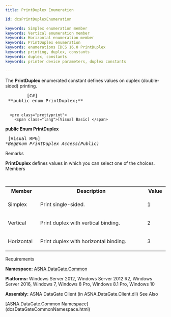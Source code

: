 ```yaml
---
title: PrintDuplex Enumeration

Id: dcsPrintDuplexEnumeration

keywords: Simplex enumeration member
keywords: Vertical enumeration member
keywords: Horizontal enumeration member
keywords: PrintDuplex enumeration
keywords: enumerations [DCS 16.0 PrintDuplex
keywords: printing, duplex, constants
keywords: duplex, constants
keywords: printer device parameters, duplex constants

---
```


The **PrintDuplex** enumerated constant defines values on duplex (double-sided) printing. 
<pre class="prettyprint">
        <span class="lang">[C#]</span>
 **public enum PrintDuplex;** 
      </pre>
      <pre class="prettyprint">
        <span class="lang">[Visual Basic] </span>
 **public Enum PrintDuplex** 
      </pre>
      <pre class="prettyprint">
        <span class="lang">[Visual RPG]</span>
 **BegEnum PrintDuplex Access(*Public)** 
      </pre>

Remarks

**PrintDuplex** defines values in which you can select one of the choices.
Members

<br />

<table class="dtTABLE" id="Table3" cellspacing="0">
          <col align="middles" span="1" width="15%" style="FONT-WEIGHT: bold" />
          <col span="1" width="60%" />
          <col align="middles" span="1" width="10%" />
          <tr>
            <th colspan="1" rowspan="1">
							Member</th>
            <th colspan="1" rowspan="1">
							Description</th>
            <th colspan="1" rowspan="1">
							Value</th>
          </tr>
          <tr>
            <td colspan="1" rowspan="1">

Simplex
</td>
            <td colspan="1" rowspan="1">

Print single-sided.
</td>
            <td colspan="1" rowspan="1">

1
</td>
          </tr>
          <tr>
            <td colspan="1" rowspan="1">

Vertical
</td>
            <td colspan="1" rowspan="1">

Print duplex with vertical binding.
</td>
            <td colspan="1" rowspan="1">

2
</td>
          </tr>
          <tr>
            <td colspan="1" rowspan="1">

Horizontal
</td>
            <td colspan="1" rowspan="1">

Print duplex with horizontal binding.
</td>
            <td colspan="1" rowspan="1">

3
</td>
          </tr>
</table>

Requirements

**Namespace:** [ASNA.DataGate.Common](dcsDataGateCommonNamespace.html) 

**Platforms:** Windows Server 2012, Windows Server 2012 R2, Windows Server 2016, Windows 7, Windows 8 Pro, Windows 8.1 Pro, Windows 10

**Assembly:** ASNA DataGate Client (in ASNA.DataGate.Client.dll)
See Also

<dl />
      [ASNA.DataGate.Common Namespace](dcsDataGateCommonNamespace.html)

